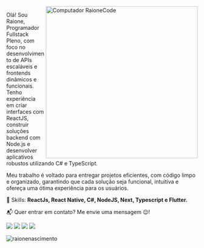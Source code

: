 <img src="https://i.imgur.com/6YoDxTE.png" min-width="400px" max-width="400px" width="400px" align="right" alt="Computador RaioneCode">

<p align="left">
 Olá! Sou Raione, Programador Fullstack Pleno, com foco no desenvolvimento de APIs escaláveis e frontends dinâmicos e funcionais. Tenho experiência em criar interfaces com ReactJS, construir soluções backend com Node.js e desenvolver aplicativos robustos utilizando C# e TypeScript.

Meu trabalho é voltado para entregar projetos eficientes, com código limpo e organizado, garantindo que cada solução seja funcional, intuitiva e ofereça uma ótima experiência para os usuários.
</p>

<p align="left">
🚀 Skills: <strong>ReactJs, React Native, C#, NodeJS, Next, Typescript e Flutter.</strong>
</p>

<p align="left">
📬 Quer entrar em contato? Me envie uma mensagem 😉!
</p>

<p align="left">
<a href="mailto:raionebonfim@gmail.com" alt="Gmail">
  <img src="https://img.shields.io/badge/-raionebonfim@gmail.com-FF0000?style=flat-square&logo=Gmail&logoColor=white&link=raionebonfim@gmail.com" /></a>

<a href="https://www.linkedin.com/in/raionenascimento" alt="Linkedin">
<img src="https://img.shields.io/badge/-Raione%20Nascimento-0e76a8?style=flat-square&logo=Linkedin&logoColor=white&link=https://www.linkedin.com/in/raionenascimento/" /></a>

<a href="https://www.facebook.com/raionebonfim" alt="Linkedin">
<img src="https://img.shields.io/badge/-Raione%20Bonfim-3b5998?style=flat-square&logo=Facebook&logoColor=white&link=https://www.facebook.com/raionebonfim/" /></a>

<a href="https://api.whatsapp.com/send?phone=5511959533388&text=Ol%C3%A1%20Raione%2C%20visitei%20o%20seu%20Github%20e%20gostei.%20Podemos%20conversar%3F">
<img src="https://img.shields.io/badge/-WhatsApp-25d366?style=flat-square&logo=WhatsApp&logoColor=white&link=https://api.whatsapp.com/send?phone=5511959533388" /></a>
  
<p>
<img src="https://komarev.com/ghpvc/?username=raionenascimento" alt="raionenascimento"> 
</p>
